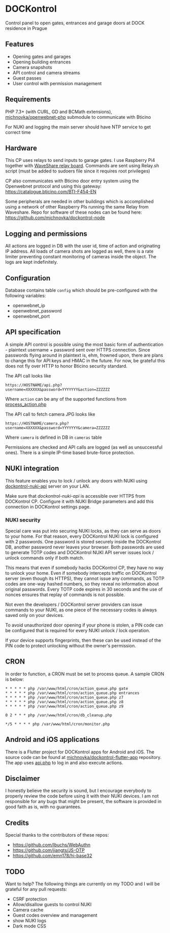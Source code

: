 # DOCKontrol

Control panel to open gates, entrances and garage doors at DOCK residence in Prague

## Features
- Opening gates and garages
- Opening building entrances
- Camera snapshots
- API control and camera streams
- Guest passes
- User control with permission management

## Requirements

PHP 7.3+ (with CURL, GD and BCMath extensions), [michnovka/openwebnet-php](https://github.com/michnovka/openwebnet-php) submodule to communicate with Bticino

For NUKI and logging the main server should have NTP service to get correct time

## Hardware

This CP uses relays to send inputs to garage gates. I use Raspberry Pi4 together with [WaveShare relay board](https://www.waveshare.com/wiki/RPi_Relay_Board_(B)). Commands are sent using Relay.sh script (must be added to sudoers file since it requires root privileges)

CP also communicates with Bticino door entry system using the Openwebnet protocol and using this gateway: https://catalogue.bticino.com/BTI-F454-EN

Some peripherals are needed in other buildings which is accomplished using a network of other Raspberry PIs running the same Relay from Waveshare. Repo for software of these nodes can be found here: https://github.com/michnovka/dockontrol-node

## Logging and permissions

All actions are logged in DB with the user id, time of action and originating IP address. All loads of camera shots are logged as well, there is a rate limiter preventing constant monitoring of cameras inside the object. The logs are kept indefinitely.

## Configuration

Database contains table `config` which should be pre-configured with the following variables:
- openwebnet_ip
- openwebnet_password
- openwebnet_port


## API specification

A simple API control is possible using the most basic form of authentication - plaintext username + password sent over HTTPS connection. Since passwords flying around in plaintext is, ehm, frowned upon, there are plans to change this for API keys and HMAC in the future. For now, be grateful this does not fly over HTTP to honor Bticino security standard.

The API call looks like
```http request
https://HOSTNAME/api.php?username=XXXXXX&password=YYYYYYY&action=ZZZZZZ
```

Where `action` can be any of the supported functions from [process_action.php](./libs/process_action.php)

The API call to fetch camera JPG looks like
```http request
https://HOSTNAME/camera.php?username=XXXXXX&password=YYYYYYY&camera=ZZZZZZ
```

Where `camera` is defined in DB in `cameras` table

Permissions are checked and API calls are logged (as well as unsuccessful ones). There is a simple IP-time based brute-force protection.

## NUKI integration
 
This feature enables you to lock / unlock any doors with NUKI using [dockontrol-nuki-api](https://github.com/michnovka/dockontrol-nuki-api) server on your LAN.

Make sure that *dockontrol-nuki-api* is accessible over HTTPS from DOCKontrol CP. Configure it with NUKI Bridge parameters and add this connection in DOCKontrol settings page.

### NUKI security

Special care was put into securing NUKI locks, as they can serve as doors to your home. For that reason, every DOCKontrol NUKI lock is configured with 2 passwords. One password is stored securely inside the DOCKontrol DB, another password never leaves your browser. Both passwords are used to generate TOTP codes and DOCKontrol NUKI API server issues lock / unlock commands only if both match.

This means that even if somebody hacks DOCKontrol CP, they have no way to unlock your home. Even if somebody intercepts traffic on DOCKontrol server (even though its HTTPS), they cannot issue any commands, as TOTP codes are one-way hashed numbers, so they reveal no information about original passwords. Every TOTP code expires in 30 seconds and the use of nonces ensures that replay of commands is not possible.

Not even the developers / DOCKontrol server providers can issue commands to your NUKI, as one piece of the necessary codes is always saved only on your devices.

To avoid unauthorized door opening if your phone is stolen, a PIN code can be configured that is required for every NUKI unlock / lock operation. 

If your device supports fingerprints, then these can be used instead of the PIN code to protect unlocking without the owner's permission.

## CRON

In order to function, a CRON must be set to process queue. A sample CRON is below:

```crontab
* * * * * php /var/www/html/cron/action_queue.php gate
* * * * * php /var/www/html/cron/action_queue.php entrances
* * * * * php /var/www/html/cron/action_queue.php z7
* * * * * php /var/www/html/cron/action_queue.php z8
* * * * * php /var/www/html/cron/action_queue.php z9

0 2 * * * php /var/www/html/cron/db_cleanup.php

*/5 * * * * php /var/www/html/cron/monitor.php
```

## Android and iOS applications

There is a Flutter project for DOCKontrol apps for Android and iOS. The source code can be found at [michnovka/dockontrol-flutter-app](https://github.com/michnovka/dockontrol-flutter-app) repository. The app uses [api.php](api.php) to log in and also execute actions.

## Disclaimer

I honestly believe the security is sound, but I encourage everybody to properly review the code before using it with their NUKI devices. I am not responsible for any bugs that might be present, the software is provided in good faith as is, with no guarantees.

## Credits

Special thanks to the contributors of these repos:

- https://github.com/lbuchs/WebAuthn
- https://github.com/jiangts/JS-OTP
- https://github.com/emn178/hi-base32

## TODO

Want to help? The following things are currently on my TODO and I will be grateful for any pull requests:

- CSRF protection
- Allow/disallow guests to control NUKI
- Camera cache
- Guest codes overview and management
- show NUKI logs
- Dark mode CSS